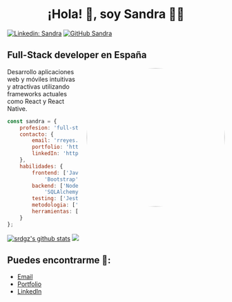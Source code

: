 # <h1 align="center"> ¡Hola! 👋, soy Sandra 👩‍💻</h1>

[![Linkedin: Sandra](https://img.shields.io/badge/-LinkedIn-blue?style=flat-square&logo=Linkedin&logoColor=white&link=https://www.linkedin.com/in/sandra-rodriguez-reyes/)](https://www.linkedin.com/in/sandra-rodriguez-reyes/)
[![GitHub Sandra](https://img.shields.io/github/followers/srdgz?label=follow&style=social)](https://github.com/srdgz)

<h2>Full-Stack developer en España</h2>
<img align="right" src="https://media3.giphy.com/media/v1.Y2lkPTc5MGI3NjExOXpjN3A5cTlnY3RhejVyNWtoNXlyMGw3d3F1ZzFucTB3MXlibjh1ZCZlcD12MV9pbnRlcm5hbF9naWZfYnlfaWQmY3Q9Zw/L1R1tvI9svkIWwpVYr/giphy.webp" width="320" style="border-radius: 50%; margin-left: 20px;">
<p>Desarrollo aplicaciones web y móviles intuitivas y atractivas utilizando frameworks actuales como React y React Native.</p>

```javascript
const sandra = {
    profesion: 'full-stack developer',
    contacto: {
        email: 'rreyes.sandra@gmail.com',
        portfolio: 'https://sandrarodriguez.vercel.app/',
        linkedIn: 'https://www.linkedin.com/in/sandra-rodriguez-reyes',
    },
    habilidades: {
        frontend: ['JavaScript ES6', 'TypeScript', 'React.js', 'React Native',
            'Bootstrap', 'Tailwind CSS', 'HTML5', 'CSS3'],
        backend: ['Node.js', 'Express', 'Python', 'Flask', 'PostgreSQL',
            'SQLAlchemy', 'APIs', 'AWS'],
        testing: ['Jest', 'Detox'],
        metodologia: ['Agile', 'Scrum'],
        herramientas: ['Git', 'GitHub', 'Postman', 'Figma']
    }    
};
```

[![srdgz's github stats](https://github-readme-stats.vercel.app/api?username=srdgz&theme=tokyonight&hide_border=true)](https://github.com/srdgz/github-readme-stats)
<a href="https://github.com/srdgz/github-readme-stats"><img src="https://github-readme-stats.vercel.app/api/top-langs/?username=srdgz&layout=compact&theme=tokyonight&hide_border=true" /></a>

<h2> Puedes encontrarme 🔎:</h2>

- [Email](mailto:rreyes.sandra@gmail.com)
- [Portfolio](https://sandrarodriguez.vercel.app/)
- [LinkedIn](https://www.linkedin.com/in/sandra-rodriguez-reyes)
